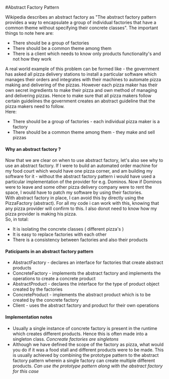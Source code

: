 #Abstract Factory Pattern

Wikipedia describes an abstract factory as "The abstract factory pattern provides a way to encapsulate
a group of individual factories that have a common theme without specifying their concrete classes". 
The important things to note here are:  

* There should be a group of factories
* There should be a common theme among them  
* There is a client which needs to know only products functionality's and not how they work

A real world example of this problem can be formed like - the government has asked all pizza delivery 
stations to install a particular software which manages their orders and integrates with their machines
to automate pizza making and delivering of the pizzas. However each pizza maker has their own secret 
ingredients to make their pizza and own method of managing and delivering pizzas. Hence to make sure that all
pizza makers follow certain guidelines the government creates an abstract guideline that the pizza makers
need to follow.  
Here:
* There should be a group of factories - each individual pizza maker is a factory
* There should be a common theme among them  - they make and sell pizzas

#### Why an abstract factory ?
Now that we are clear on when to use abstract factory, let's also see why to use an abstract factory. If I
were to build an automated order machine for my food court which would have one pizza corner, and am building
my software for it - without the abstract factory pattern i would have used a particular implementation of 
the provider for e.g. Dominos. Now if Dominos were to leave and some other pizza delivery company were to 
rent the space, I would have to patch my software by using their factories.  
With abstract factory in place, I can avoid this by directly using the PizzaFactory (abstract). For all my 
code i can work with this, knowing that any pizza provider will confirm to this. I also donot need to know
how my pizza provider is making his pizza.  
So, in total:
* It is isolating the concrete classes ( different pizza's )
* It is easy to replace factories with each other
* There is a consistency between factories and also their products

#### Paticipants in  an abstract factory pattern
* AbstractFactory - declares an interface for factories that create abstract products
* ConcreteFactory - implements the abstract factory and implements the operations to create a concrete product
* AbstractProduct - declares the interface for the type of product object created by the factories
* ConcreteProduct - implements the abstract product which is to be created by the concrete factory
* Client - uses the abstract factory and product for their own operations

#### Implementation notes
* Usually a single instance of concrete factory is present in the runtime which creates different products.
Hence this is often made into a singleton class. *Concreate factories are singletons*
* Although we have defined the scope of the factory as pizza, what would you do if it was a food stall and 
different products were to be made. This is usually achieved by combining the prototype pattern to the 
abstract factory pattern wherein a single factory can create multiple different products. *Can use the 
prototype pattern along with the abstract factory for this case*
